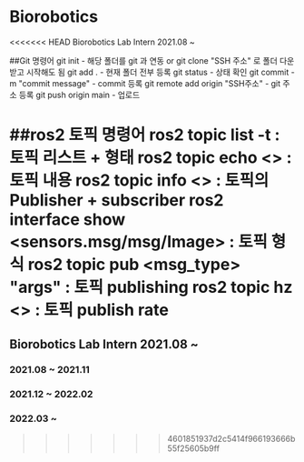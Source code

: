# Biorobotics
<<<<<<< HEAD
Biorobotics Lab Intern 2021.08 ~

##Git 명령어
git init - 해당 폴더를 git 과 연동 or git clone "SSH 주소" 로 폴더 다운받고 시작해도 됨
git add . - 현재 폴더 전부 등록
git status - 상태 확인
git commit -m "commit message" - commit 등록
git remote add origin "SSH주소" - git 주소 등록
git push origin main - 업로드

##ros2 토픽 명령어
ros2 topic list -t : 토픽 리스트 + 형태
ros2 topic echo <> : 토픽 내용
ros2 topic info <> : 토픽의 Publisher + subscriber
ros2 interface show <sensors.msg/msg/Image> : 토픽 형식
ros2 topic pub <topic name> <msg_type> "args" : 토픽 publishing
ros2 topic hz <> : 토픽 publish rate
=======
## Biorobotics Lab Intern 2021.08 ~
### 2021.08 ~ 2021.11

### 2021.12 ~ 2022.02

### 2022.03 ~ 
>>>>>>> 4601851937d2c5414f966193666b55f25605b9ff
